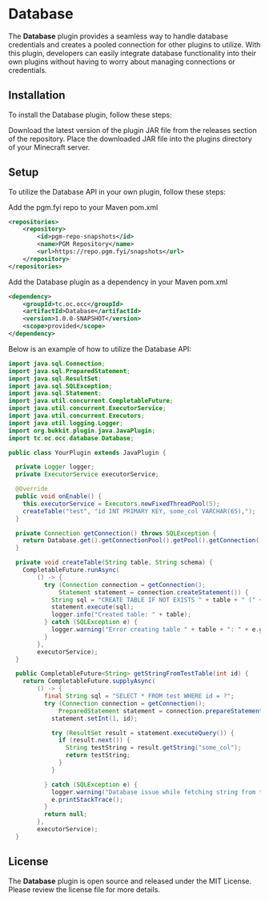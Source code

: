# Database

The **Database** plugin provides a seamless way to handle database credentials and creates a pooled connection for other plugins to utilize. With this plugin, developers can easily integrate database functionality into their own plugins without having to worry about managing connections or credentials.

## Installation

To install the Database plugin, follow these steps:

Download the latest version of the plugin JAR file from the releases section of the repository.
Place the downloaded JAR file into the plugins directory of your Minecraft server.

## Setup

To utilize the Database API in your own plugin, follow these steps:

Add the pgm.fyi repo to your Maven pom.xml
```xml
<repositories>
    <repository>
        <id>pgm-repo-snapshots</id>
        <name>PGM Repository</name>
        <url>https://repo.pgm.fyi/snapshots</url>
    </repository>
</repositories>
```

Add the Database plugin as a dependency in your Maven pom.xml
```xml
<dependency>
    <groupId>tc.oc.occ</groupId>
    <artifactId>Database</artifactId>
    <version>1.0.0-SNAPSHOT</version>
    <scope>provided</scope>
</dependency>
```

Below is an example of how to utilize the Database API:
```java
import java.sql.Connection;
import java.sql.PreparedStatement;
import java.sql.ResultSet;
import java.sql.SQLException;
import java.sql.Statement;
import java.util.concurrent.CompletableFuture;
import java.util.concurrent.ExecutorService;
import java.util.concurrent.Executors;
import java.util.logging.Logger;
import org.bukkit.plugin.java.JavaPlugin;
import tc.oc.occ.database.Database;

public class YourPlugin extends JavaPlugin {

  private Logger logger;
  private ExecutorService executorService;

  @Override
  public void onEnable() {
    this.executorService = Executors.newFixedThreadPool(5);
    createTable("test", "id INT PRIMARY KEY, some_col VARCHAR(65),");
  }

  private Connection getConnection() throws SQLException {
    return Database.get().getConnectionPool().getPool().getConnection();
  }

  private void createTable(String table, String schema) {
    CompletableFuture.runAsync(
        () -> {
          try (Connection connection = getConnection();
              Statement statement = connection.createStatement()) {
            String sql = "CREATE TABLE IF NOT EXISTS " + table + " (" + schema + ");";
            statement.execute(sql);
            logger.info("Created table: " + table);
          } catch (SQLException e) {
            logger.warning("Error creating table " + table + ": " + e.getMessage());
          }
        },
        executorService);
  }

  public CompletableFuture<String> getStringFromTestTable(int id) {
    return CompletableFuture.supplyAsync(
        () -> {
          final String sql = "SELECT * FROM test WHERE id = ?";
          try (Connection connection = getConnection();
              PreparedStatement statement = connection.prepareStatement(sql)) {
            statement.setInt(1, id);

            try (ResultSet result = statement.executeQuery()) {
              if (result.next()) {
                String testString = result.getString("some_col");
                return testString;
              }
            }

          } catch (SQLException e) {
            logger.warning("Database issue while fetching string from test table");
            e.printStackTrace();
          }
          return null;
        },
        executorService);
  }
```


## License

The **Database** plugin is open source and released under the MIT License. Please review the license file for more details.

